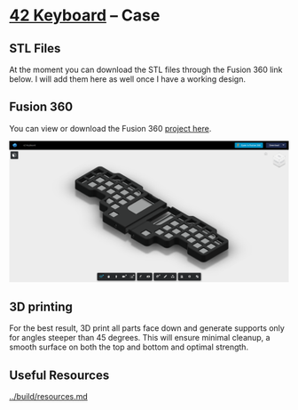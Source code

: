 # [42 Keyboard](../README.md) – Case

## STL Files

At the moment you can download the STL files through the Fusion 360 link below.
I will add them here as well once I have a working design.

## Fusion 360

You can view or download the Fusion 360 [project here](https://a360.co/3c8QJz9).

[![Fusion 360 screenshot](./fusion-screenshot.png)](https://a360.co/3c8QJz9)

## 3D printing

For the best result, 3D print all parts face down and generate supports only
for angles steeper than 45 degrees. This will ensure minimal cleanup, a smooth
surface on both the top and bottom and optimal strength.

## Useful Resources

[../build/resources.md](../build/resources.md#case)
